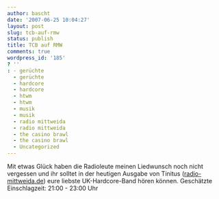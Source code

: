 ```yaml
---
author: bascht
date: '2007-06-25 10:04:27'
layout: post
slug: tcb-auf-rmw
status: publish
title: TCB auf RMW
comments: true
wordpress_id: '185'
? ''
: - gerüchte
  - gerüchte
  - hardcore
  - hardcore
  - htwm
  - htwm
  - musik
  - musik
  - radio mittweida
  - radio mittweida
  - the casino brawl
  - the casino brawl
  - Uncategorized
---
```


Mit etwas Glück haben die Radioleute meinen Liedwunsch noch nicht
vergessen und ihr solltet in der heutigen Ausgabe von Tinitus
([radio-mittweida.de](http://www.radio-mittweida.de)) eure liebste
UK-Hardcore-Band hören können. Geschätzte Einschlagzeit: 21:00 -
23:00 Uhr


